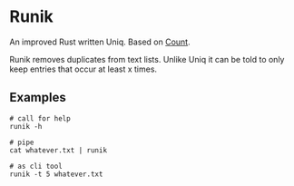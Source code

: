 # Runik

An improved Rust written Uniq. Based on [Count](https://github.com/juliangehring/count).

Runik removes duplicates from text lists. Unlike Uniq it can be told to only keep entries that occur at least x times.

## Examples

```shell
# call for help
runik -h

# pipe
cat whatever.txt | runik

# as cli tool
runik -t 5 whatever.txt
```
